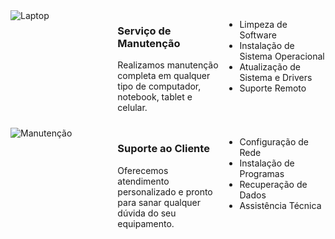 <!DOCTYPE html>
<html lang="en">
<head>
    <meta charset="UTF-8">
    <meta http-equiv="X-UA-Compatible" content="IE=edge">
    <meta name="viewport" content="width=device-width, initial-scale=1.0">
    <title>Document</title>
</head>
<body>
    <div style="display:grid; grid-template-columns: repeat(3, 1fr); grid-gap: 10px;">
  <div>
    <img src="img/laptop.jpg" alt="Laptop">
  </div>
  <div>
    <h3>Serviço de Manutenção</h3>
    <p>Realizamos manutenção completa em qualquer tipo de computador, notebook, tablet e celular.</p>
  </div>
  <div>
    <ul>
      <li>Limpeza de Software</li>
      <li>Instalação de Sistema Operacional</li>
      <li>Atualização de Sistema e Drivers</li>
      <li>Suporte Remoto</li>
    </ul>
  </div>
  <div>
    <img src="img/work.jpeg" alt="Manutenção">
  </div>
  <div>
    <h3>Suporte ao Cliente</h3>
    <p>Oferecemos atendimento personalizado e pronto para sanar qualquer dúvida do seu equipamento.</p>
  </div>
  <div>
    <ul>
      <li>Configuração de Rede</li>
      <li>Instalação de Programas</li>
      <li>Recuperação de Dados</li>
      <li>Assistência Técnica</li>
    </ul>
  </div>
</div>
</body>
</html>